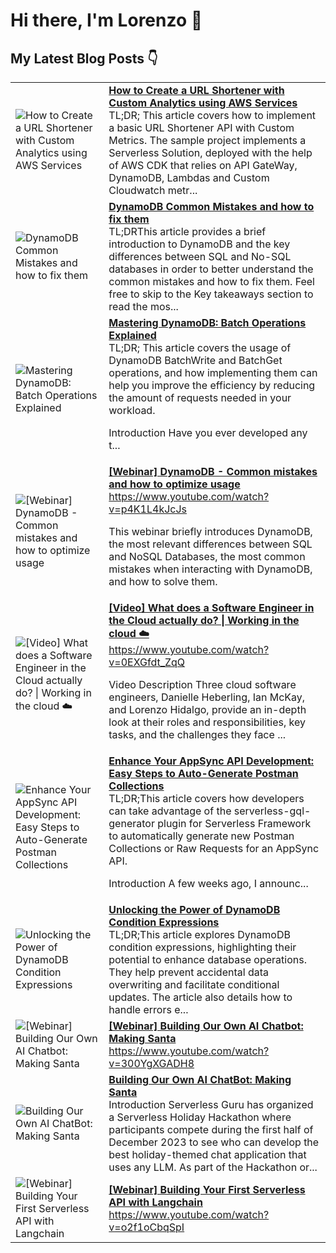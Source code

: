 # Hi there, I'm Lorenzo 👋

## My Latest Blog Posts 👇

<!-- HASHNODE_BLOG:START -->
<table><tr><td><img src="https://cdn.hashnode.com/res/hashnode/image/upload/v1738497288511/84d9cec5-210c-4690-a216-9f135a3d4c6a.png" alt="How to Create a URL Shortener with Custom Analytics using AWS Services"></td><td><a href="https://lhidalgo.dev/url-shortener-custom-metrics"><strong>How to Create a URL Shortener with Custom Analytics using AWS Services</strong></a><br>TL;DR; This article covers how to implement a basic URL Shortener API with Custom Metrics. The sample project implements a Serverless Solution, deployed with the help of AWS CDK that relies on API GateWay, DynamoDB, Lambdas and Custom Cloudwatch metr...</td></tr><tr><td><img src="https://cdn.hashnode.com/res/hashnode/image/upload/v1736434301311/ec714fb8-15a1-4ea3-8ad7-b88d231e1fa6.jpeg" alt="DynamoDB Common Mistakes and how to fix them"></td><td><a href="https://lhidalgo.dev/dynamodb-common-mistakes-and-how-to-fix-them"><strong>DynamoDB Common Mistakes and how to fix them</strong></a><br>TL;DRThis article provides a brief introduction to DynamoDB and the key differences between SQL and No-SQL databases in order to better understand the common mistakes and how to fix them. Feel free to skip to the Key takeaways section to read the mos...</td></tr><tr><td><img src="https://cdn.hashnode.com/res/hashnode/image/upload/v1729082666386/cc0620fc-461d-487d-8c10-9268ec8fc8e2.jpeg" alt="Mastering DynamoDB: Batch Operations Explained"></td><td><a href="https://lhidalgo.dev/mastering-dynamodb-batch-operations-explained"><strong>Mastering DynamoDB: Batch Operations Explained</strong></a><br>TL;DR; This article covers the usage of DynamoDB BatchWrite and BatchGet operations, and how implementing them can help you improve the efficiency by reducing the amount of requests needed in your workload.

Introduction
Have you ever developed any t...</td></tr><tr><td><img src="https://cdn.hashnode.com/res/hashnode/image/upload/v1722499330481/58678e4e-d77e-4acf-b76f-4c142504782b.png" alt="[Webinar] DynamoDB - Common mistakes and how to optimize usage"></td><td><a href="https://lhidalgo.dev/webinar-dynamodb-common-mistakes-and-how-to-optimize-usage"><strong>[Webinar] DynamoDB - Common mistakes and how to optimize usage</strong></a><br>https://www.youtube.com/watch?v=p4K1L4kJcJs
 
This webinar briefly introduces DynamoDB, the most relevant differences between SQL and NoSQL Databases, the most common mistakes when interacting with DynamoDB, and how to solve them.</td></tr><tr><td><img src="https://cdn.hashnode.com/res/hashnode/image/upload/v1718969638150/80e52828-adc0-48ae-ac97-446cb758bfa7.jpeg" alt="[Video] What does a Software Engineer in the Cloud actually do? | Working in the cloud ☁️"></td><td><a href="https://lhidalgo.dev/video-what-does-a-software-engineer-in-the-cloud-actually-do-working-in-the-cloud"><strong>[Video] What does a Software Engineer in the Cloud actually do? | Working in the cloud ☁️</strong></a><br>https://www.youtube.com/watch?v=0EXGfdt_ZqQ
 
Video Description
Three cloud software engineers, Danielle Heberling, Ian McKay, and Lorenzo Hidalgo, provide an in-depth look at their roles and responsibilities, key tasks, and the challenges they face ...</td></tr><tr><td><img src="https://cdn.hashnode.com/res/hashnode/image/upload/v1710502222042/e1b58263-bbc9-444e-997c-b308884392a0.png" alt="Enhance Your AppSync API Development: Easy Steps to Auto-Generate Postman Collections"></td><td><a href="https://lhidalgo.dev/enhance-your-appsync-api-development-easy-steps-to-auto-generate-postman-collections"><strong>Enhance Your AppSync API Development: Easy Steps to Auto-Generate Postman Collections</strong></a><br>TL;DR;This article covers how developers can take advantage of the serverless-gql-generator plugin for Serverless Framework to automatically generate new Postman Collections or Raw Requests for an AppSync API.

Introduction
A few weeks ago, I announc...</td></tr><tr><td><img src="https://cdn.hashnode.com/res/hashnode/image/stock/unsplash/fPkvU7RDmCo/upload/e185fdf53e51deef61a95dcff0951079.jpeg" alt="Unlocking the Power of DynamoDB Condition Expressions"></td><td><a href="https://lhidalgo.dev/unlocking-the-power-of-dynamodb-condition-expressions"><strong>Unlocking the Power of DynamoDB Condition Expressions</strong></a><br>TL;DR;This article explores DynamoDB condition expressions, highlighting their potential to enhance database operations. They help prevent accidental data overwriting and facilitate conditional updates. The article also details how to handle errors e...</td></tr><tr><td><img src="https://cdn.hashnode.com/res/hashnode/image/upload/v1710518624225/2f6837f4-ca98-4f0c-ac3e-21f548d8d259.jpeg" alt="[Webinar] Building Our Own AI Chatbot: Making Santa"></td><td><a href="https://lhidalgo.dev/webinar-building-our-own-ai-chatbot-making-santa"><strong>[Webinar] Building Our Own AI Chatbot: Making Santa</strong></a><br>https://www.youtube.com/watch?v=300YgXGADH8</td></tr><tr><td><img src="https://cdn.hashnode.com/res/hashnode/image/upload/v1710430641026/93ca995e-4adc-44ce-bb7b-f77083b2e79c.png" alt="Building Our Own AI ChatBot: Making Santa"></td><td><a href="https://lhidalgo.dev/building-our-own-ai-chatbot-making-santa"><strong>Building Our Own AI ChatBot: Making Santa</strong></a><br>Introduction
Serverless Guru has organized a Serverless Holiday Hackathon where participants compete during the first half of December 2023 to see who can develop the best holiday-themed chat application that uses any LLM.
As part of the Hackathon or...</td></tr><tr><td><img src="https://cdn.hashnode.com/res/hashnode/image/upload/v1710518362299/4398261c-3dcc-48b8-a104-980f109a042c.jpeg" alt="[Webinar] Building Your First Serverless API with Langchain"></td><td><a href="https://lhidalgo.dev/webinar-building-your-first-serverless-api-with-langchain"><strong>[Webinar] Building Your First Serverless API with Langchain</strong></a><br>https://www.youtube.com/watch?v=o2f1oCbqSpI</td></tr></table>
<!-- HASHNODE_BLOG:END -->
